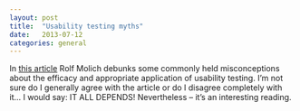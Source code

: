 ```yaml
---
layout: post
title:  "Usability testing myths"
date:   2013-07-12
categories: general
---
```


In <a href="http://www.netmagazine.com/features/usability-testing-myths" target="_blank">this article</a> Rolf Molich debunks some commonly held misconceptions about the efficacy and appropriate application of usability testing. I’m not sure do I generally agree with the article or do I disagree completely with it… I would say: IT ALL DEPENDS! Nevertheless – it’s an interesting reading.
